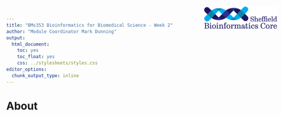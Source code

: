 ```yaml
---
title: "BMs353 Bioinformatics for Biomedical Science - Week 2"
author: "Module Coordinator Mark Dunning"
output: 
  html_document: 
    toc: yes
    toc_float: yes
    css: ../stylesheets/styles.css
editor_options: 
  chunk_output_type: inline
---
```


<img src="../images/logo-sm.png" style="position:absolute;top:40px;right:10px;" width="200" />

# About 
